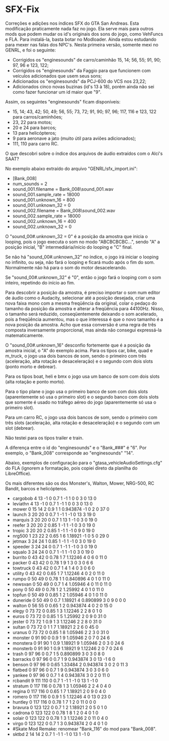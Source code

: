 # SFX-Fix
Correções e adições nos índices SFX do GTA San Andreas.
Esta modificação praticamente nada faz no jogo. Ela serve mais para outros mods que podem mudar os id's originais dos sons do jogo, como VehFuncs e FLA.
Para instalá-la, basta botar no Modloader.
Ainda estou estudando para mexer nas falas dos NPC's. Nesta primeira versão, somente mexi no GENRL, e foi o seguinte:
- Corrigidos os "enginesounds" de carro/caminhão 15, 14; 56, 55; 91, 90; 97, 96 e 123, 122;
- Corrigidos os "enginesounds" da Faggio para que funcionem com veículos adicionados que usem seus sons;
- Adicionados os "enginesounds" da PCJ-600 do VCS nos 23,22;
- Adicionados cinco novas buzinas (id's 13 à 18), porém ainda não sei como fazer funcionar um id maior que "9".

Assim, os seguintes "enginesounds" ficam disponíveis:
- 15, 14; 43, 42; 50, 49; 56, 55; 73, 72; 91, 90; 97, 96; 117, 116 e 123, 122 para carros/caminhões;
- 23, 22 para motos;
- 20 e 24 para barcos;
- 13 para helicópteros;
- 9 para aeronave a jato (muito útil para aviões adicionados);
- 111, 110 para carro RC.

O que descobri sobre o índice dos arquivos de áudio extraídos com o Alci's SAAT?

No exemplo abaixo extraído do arquivo "GENRL/sfx_import.ini":

- [Bank_008]
- num_sounds = 2
- sound_001.filename = Bank_008\sound_001.wav
- sound_001.sample_rate = 18000
- sound_001.unknown_16 = 800
- sound_001.unknown_32 = 0
- sound_002.filename = Bank_008\sound_002.wav
- sound_002.sample_rate = 18000
- sound_002.unknown_16 = 400
- sound_002.unknown_32 = 0

O "sound_00#.unknown_32 = 0" é a posição da amostra que inicia o looping, pois o jogo executa o som no modo "ABCBCBCBC...", sendo "A" a posição inicial, "B" intermediária/início do looping e "C" final.

Se não há "sound_00#.unknown_32" no índice, o jogo irá iniciar o looping no infinito, ou seja, não fará o looping e ficará mudo após o fim do som. Normalmente não há para o som do motor desacelerando.

Se "sound_00#.unknown_32" é "0", então o jogo fará o looping com o som inteiro, repetindo do início ao fim.

Para descobrir a posição da amostra, é preciso importar o som num editor de áudio como o Audacity, selecionar até a posição desejada, criar uma nova faixa mono com a mesma freqüência da original, colar o pedaço do tamanho da posição da amostra e alterar a freqüência para 44100Hz. Nisso, o tamanho será reduzido, conseqüentemente deixando o som acelerado, pois a freqüência aumentou, mas o que interessa é que o novo tamanho é a nova posição da amostra. Acho que essa conversão é uma regra de três composta inversamente proporcional, mas ainda não consegui expressá-la matematicamente.

O "sound_00#.unknown_16" desconfio fortemente que é a posição da amostra inicial, o "A" do exemplo acima.
Para os tipos car, bike, quad e m_truck, o jogo usa dois bancos de som, sendo o primeiro com três (aceleração, alta rotação e desaceleração) e o segundo com dois slots (ponto morto e debrear).

Para os tipos boat, heli e bmx o jogo usa um banco de som com dois slots (alta rotação e ponto morto).

Para o tipo plane o jogo usa o primeiro banco de som com dois slots (aparentemente só usa o primeiro slot) e o segundo banco com dois slots que somente é usado no tráfego aéreo do jogo (aparentemente só usa o primeiro slot).

Para um carro RC, o jogo usa dois bancos de som, sendo o primeiro com três slots (aceleração, alta rotação e desaceleração) e o segundo com um slot (debrear).

Não testei para os tipos trailer e train.

A diferença entre o id do "enginesounds" e o "Bank_###" é "6". Por exemplo, o "Bank_008" corresponde ao "enginesounds" "14".

Abaixo, exemplos de configuração para o "gtasa_vehicleAudioSettings.cfg" do FLA (ignorem a formatação, pois copiei direto da planilha do LibreOffice).

Os mais diferentes são os dos Monster's, Walton, Mower, NRG-500, RC Bandit, barcos e helicópteros.

- cargobob	4	13	-1	0	0.7	1	-1	1	0	0	3	0	13	0
- leviathn	4	13	-1	0	0.7	1	-1	1	0	0	3	0	13	0
- mower	0	15	14	2	0.9	1	1	0.943874	-1	0	2	0	37	0
- launch	3	20	20	0	0.7	1	-1	1	-1	0	13	3	19	0
- marquis	3	20	20	0	0.7	1	13	1	-1	0	3	0	19	0
- reefer	3	20	20	2	0.85	1	-1	1	-1	0	3	0	19	0
- tropic	3	20	20	2	0.85	1	-1	1	-1	0	9	0	19	0
- nrg500	1	23	22	2	0.65	1	6	1.18921	-1	0	5	0	29	0
- jetmax	3	24	24	1	0.85	1	-1	1	-1	0	3	0	19	0
- speeder	3	24	24	0	0.7	1	-1	1	-1	0	3	0	19	0
- squalo	3	24	24	0	0.7	1	-1	1	-1	0	3	0	19	0
- burrito	0	43	42	0	0.78	1	7	1.12246	4	0	6	0	11	0
- packer	0	43	42	0	0.78	1	9	1	3	0	3	0	6	6
- towtruck	0	43	42	0	0.7	1	4	1	4	0	3	0	6	0
- utility	0	43	42	0	0.65	1	7	1.12246	4	0	2	0	11	0
- rumpo	0	50	49	0	0.78	1	1	0.840896	4	0	1	0	11	0
- newsvan	0	50	49	0	0.7	1	4	1.05946	4	0	11	0	11	0
- pony	0	50	49	0	0.78	1	2	1.25992	4	0	1	0	11	0
- topfun	0	50	49	0	0.85	1	2	1.05946	4	0	1	0	11	0
- duneride	0	50	49	0	0.7	1.18921	4	0.890899	3	0	9	0	0	0
- walton	0	56	55	0	0.65	1	2	0.943874	4	0	2	0	15	0
- elegy	0	73	72	0	0.85	1	3	1.12246	2	2	8	0	1	0
- euros	0	73	72	0	0.85	1	5	1.25992	2	0	9	0	31	0
- jester	0	73	72	1	0.9	1	3	1.12246	2	2	8	0	31	0
- sultan	0	73	72	0	1	1	7	1.18921	2	2	6	0	45	0
- uranus	0	73	72	0	0.85	1	8	1.05946	2	2	3	0	31	0
- monster	0	91	90	0	0.9	1	9	1.05946	2	0	7	0	24	6
- monstera	0	91	90	1	0.9	1.18921	9	1.05946	2	0	3	0	24	6
- monsterb	0	91	90	1	0.9	1.18921	9	1.12246	2	0	7	0	24	6
- trash	0	97	96	0	0.7	1	5	0.890899	3	0	3	0	8	0
- barracks	0	97	96	0	0.7	1	9	0.943874	3	0	13	-1	6	0
- benson	0	97	96	0	0.65	1.33484	2	0.943874	3	0	2	0	11	3
- flatbed	0	97	96	0	0.7	1	9	0.943874	3	0	3	0	6	0
- yankee	0	97	96	0	0.7	1	4	0.943874	3	0	2	0	11	0
- rcbandit	9	111	110	0	0.7	1	-1	1	-1	0	13	1	-1	0
- stratum	0	117	116	0	0.78	1	3	1.05946	2	2	4	0	4	0
- regina	0	117	116	0	0.65	1	7	1.18921	2	0	9	0	4	0
- romero	0	117	116	0	0.9	1	5	1.12246	4	0	13	0	23	0
- huntley	0	117	116	0	0.78	1	7	1	2	0	11	0	0	0
- bravura	0	123	122	0	0.7	1	2	1.18921	2	0	5	0	1	0
- cadrona	0	123	122	0	0.78	1	8	1	2	0	4	0	1	0
- solair	0	123	122	0	0.78	1	3	1.12246	2	0	11	0	4	0
- virgo	0	123	122	0	0.7	1	3	0.943874	2	0	4	0	1	0
- #Skate Mod Remake: renomear "Bank_116" do mod para "Bank_008".
- sktbd	2	14	14	2	0.7	1	-1	1	-1	0	13	1	-1	0
